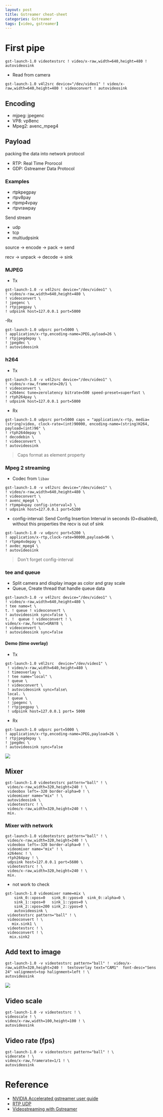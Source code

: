 ```yaml
---
layout: post
title: Gstreamer cheat-sheet
categories: Gstreamer
tags: [video, gstreamer]
---
```


# First pipe
```
gst-launch-1.0 videotestsrc ! video/x-raw,width=640,height=480 ! autovideosink
```
- Read from camera
```
gst-launch-1.0 v4l2src device="/dev/video1" ! video/x-raw,width=640,height=480 ! videoconvert ! autovideosink
```

## Encoding
- mjpeg: jpegenc
- VP8: vp8enc
- Mpeg2: avenc_mpeg4

## Payload
packing the data into network protocol
- RTP: Real Time Prorocol
- GDP: Gstreamer Data Protocol

### Examples
- rtpkpegpay
- rtpv8pay
- rtpmp4vpay
- rtpvrawpay

Send stream
- udp
- tcp
- multiudpsink

source -> encode ->  pack -> send

recv -> unpack -> decode -> sink

### MJPEG
- Tx
```
gst-launch-1.0 -v v4l2src device="/dev/video1" \
! video/x-raw,width=640,height=480 \
! videoconvert \
! jpegenc \
! rtpjpegpay \
! udpsink host=127.0.0.1 port=5000
```
-Rx
```
gst-launch-1.0 udpsrc port=5000 \
! application/x-rtp,encoding-name=JPEG,ayload=26 \
! rtpjpegdepay \
! jpegdec \
! autovideosink
```

### h264
- Tx
```
gst-launch-1.0 -v v4l2src device="/dev/video1" \
! video/x-raw,framerate=20/1 \
! videoconvert \
! x264enc tune=zerolatency bitrate=500 speed-preset=superfast \
! rtph264pay \
! udpsink host=127.0.0.1 port=5000
```

- Rx
```
gst-launch-1.0 udpsrc port=5000 caps = "application/x-rtp, media=(string)video, clock-rate=(int)90000, encoding-name=(string)H264, payload=(int)96" \
! rtph264depay \
! decodebin \
! videoconvert \
! autovideosink
```

> Caps format as element  property



### Mpeg 2 streaming
- Codec from `libav`
```
gst-launch-1.0 -v v4l2src device="/dev/video1" \
! video/x-raw,width=640,height=480 \
! videoconvert \
! avenc_mpeg4 \
! rtpmp4vpay config-interval=3 \
! udpsink host=127.0.0.1 port=5200
```
- config-interval: Send Config Insertion Interval in seconds (0=disabled), without this properties the recv is out of sink
```
gst-launch-1.0 -v udpsrc port=5200 \
! application/x-rtp,clock-rate=90000,payload=96 \
! rtpmp4vdepay \
! avdec_mpeg4 \
! autovideosink
```
> Don't forget config-interval



### tee and queue
- Split camera and display image as color and gray scale
- Queue, Create thread that handle queue data
```
gst-launch-1.0 -v v4l2src device="/dev/video1" \
! video/x-raw,width=640,height=480 \
! tee name=t \
t. ! queue ! videoconvert \
! autovideosink sync=false \
t. !  queue ! videoconvert ! \
video/x-raw,format=GRAY8 \
! videoconvert \
! autovideosink sync=false
```

#### Demo (time overlay)
- Tx
```
gst-launch-1.0 v4l2src  device="/dev/video1" \
 ! video/x-raw,width=640,height=480 \
 ! timeoverlay \
 ! tee name="local" \
 ! queue \
 ! videoconvert \
 ! autovideosink sync=false\
 local. \
 ! queue \
 ! jpegenc \
 ! rtpjpegpay \
 ! udpsink host=127.0.0.1 port= 5000
```
- Rx
```
gst-launch-1.0 udpsrc port=5000 \
! application/x-rtp,encoding-name=JPEG,payload=26 \
! rtpjpegdepay \
! jpegdec \
! autovideosink sync=false
```
![](2019-03-08-14-12-43.png)

## Mixer
```
gst-launch-1.0 videotestsrc pattern="ball" ! \
 video/x-raw,width=320,height=240 ! \
 videobox left=-320 border-alpha=0 ! \
 videomixer name="mix" ! \
 autovideosink \
 videotestsrc ! \
 video/x-raw,width=320,height=240 ! \
 mix.
```

### Mixer with network
```
gst-launch-1.0 videotestsrc pattern="ball" ! \
 video/x-raw,width=320,height=240 ! \
 videobox left=-320 border-alpha=0 ! \
 videomixer name="mix" ! \
 x264enc ! \
 rtph264pay ! \
 udpsink host=127.0.0.1 port=5600 \
 videotestsrc ! \
 video/x-raw,width=320,height=240 ! \
 mix.
```

-  not work to check
```
gst-launch-1.0 videomixer name=mix \
    sink_0::xpos=0   sink_0::ypos=0  sink_0::alpha=0 \
    sink_1::xpos=0   sink_1::ypos=0 \
    sink_2::xpos=200 sink_2::ypos=0 \
    autovideosink \
 videotestsrc pattern="ball" ! \
 videoconvert ! \
   mix.sink1 \
 videotestsrc ! \
 videoconvert ! \
  mix.sink2
```

## Add text to image
```
gst-launch-1.0 -v videotestsrc pattern="ball" !  video/x-raw,width=320,height=240 !  textoverlay text="CAM1"  font-desc="Sens 24" valignment=top halignment=left ! \
autovideosink
``` 
![](2019-02-28-21-53-45.png)

## Video scale
```
gst-launch-1.0 -v videotestsrc ! \
videoscale ! \
video/x-raw,width=100,height=100 ! \
autovideosink
```

## Video rate (fps)
```
gst-launch-1.0 -v videotestsrc pattern="ball" ! \
videorate ! \
video/x-raw,framerate=1/1 ! \
autovideosink
```

# Reference
- [NVIDIA Accelerated gstreamer user guide](https://usermanual.wiki/Document/AcceleratedGStreamerUserGuideRelease2421.1763245798/view)
- [RTP UDP](https://m.blog.naver.com/PostView.nhn?blogId=chandong83&logNo=221263551742&categoryNo=54&proxyReferer=https%3A%2F%2Fwww.google.com%2F)
- [Videostreaming with Gstreamer](http://z25.org/static/_rd_/videostreaming_intro_plab/index.html)